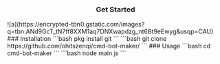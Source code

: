 <h3 align="center">Get Started</h3>
![a](https://encrypted-tbn0.gstatic.com/images?q=tbn:ANd9GcT_tN7ff8XXM1aq7DNXwapdzg_nt6Bt9eEwyg&usqp=CAU)
### Installation
```bash
pkg install git
```
```bash
git clone https://github.com/ohitszenqi/cmd-bot-maker/
```
### Usage
```bash
cd cmd-bot-maker
```
```bash
node main.js
```
